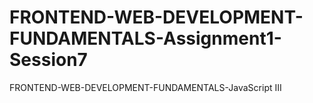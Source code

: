 # FRONTEND-WEB-DEVELOPMENT-FUNDAMENTALS-Assignment1-Session7
FRONTEND-WEB-DEVELOPMENT-FUNDAMENTALS-JavaScript III
